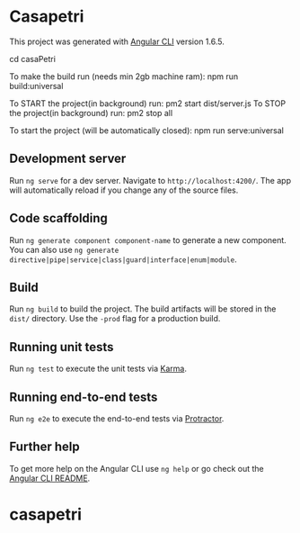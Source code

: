 # Casapetri

This project was generated with [Angular CLI](https://github.com/angular/angular-cli) version 1.6.5.

cd casaPetri

To make the build run (needs min 2gb machine ram):
npm run build:universal

To START the project(in background) run:
pm2 start dist/server.js
To STOP the project(in background) run:
pm2 stop all

To start the project (will be automatically closed):
npm run serve:universal

## Development server

Run `ng serve` for a dev server. Navigate to `http://localhost:4200/`. The app will automatically reload if you change any of the source files.

## Code scaffolding

Run `ng generate component component-name` to generate a new component. You can also use `ng generate directive|pipe|service|class|guard|interface|enum|module`.

## Build

Run `ng build` to build the project. The build artifacts will be stored in the `dist/` directory. Use the `-prod` flag for a production build.

## Running unit tests

Run `ng test` to execute the unit tests via [Karma](https://karma-runner.github.io).

## Running end-to-end tests

Run `ng e2e` to execute the end-to-end tests via [Protractor](http://www.protractortest.org/).

## Further help

To get more help on the Angular CLI use `ng help` or go check out the [Angular CLI README](https://github.com/angular/angular-cli/blob/master/README.md).
# casapetri
